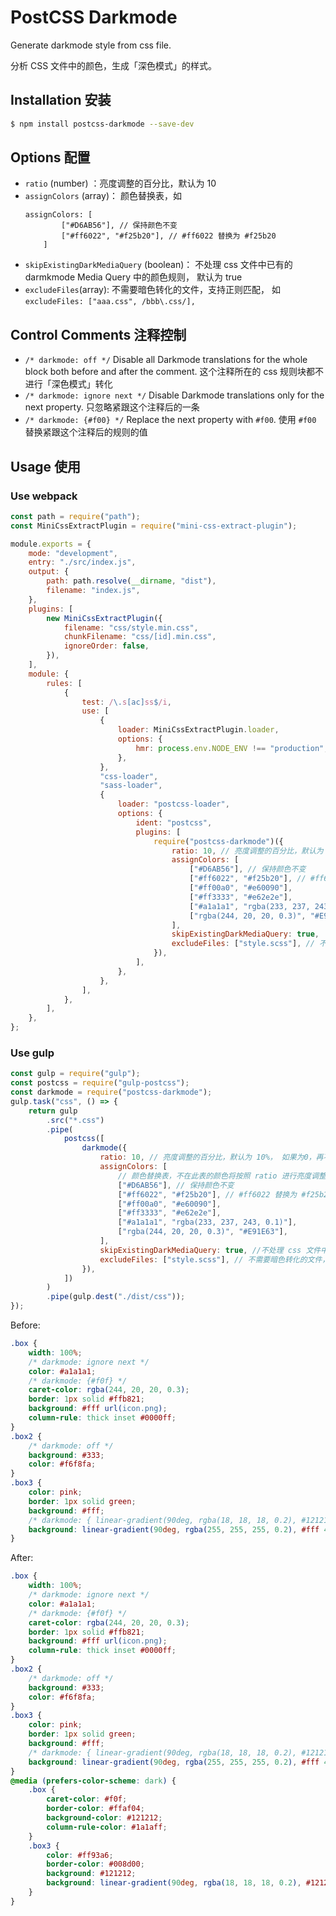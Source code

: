 # PostCSS Darkmode

Generate darkmode style from css file.

分析 CSS 文件中的颜色，生成「深色模式」的样式。

## Installation 安装

```bash
$ npm install postcss-darkmode --save-dev
```

## Options 配置

-   `ratio` (number) ：亮度调整的百分比，默认为 10
-   `assignColors` (array)： 颜色替换表，如
    ```
    assignColors: [
        	["#D6AB56"], // 保持颜色不变
        	["#ff6022", "#f25b20"], // #ff6022 替换为 #f25b20
        ]
    ```
-   `skipExistingDarkMediaQuery` (boolean)： 不处理 css 文件中已有的 darmkmode Media Query 中的颜色规则， 默认为 true
-   `excludeFiles`(array): 不需要暗色转化的文件，支持正则匹配， 如 `excludeFiles: ["aaa.css", /bbb\.css/],`

## Control Comments 注释控制

-   `/* darkmode: off */` Disable all Darkmode translations for the whole block both before and after the comment. 这个注释所在的 css 规则块都不进行「深色模式」转化
-   `/* darkmode: ignore next */` Disable Darkmode translations only for the next property. 只忽略紧跟这个注释后的一条
-   `/* darkmode: {#f00} */` Replace the next property with `#f00`. 使用 `#f00` 替换紧跟这个注释后的规则的值

## Usage 使用

### Use webpack

```js
const path = require("path");
const MiniCssExtractPlugin = require("mini-css-extract-plugin");

module.exports = {
	mode: "development",
	entry: "./src/index.js",
	output: {
		path: path.resolve(__dirname, "dist"),
		filename: "index.js",
	},
	plugins: [
		new MiniCssExtractPlugin({
			filename: "css/style.min.css",
			chunkFilename: "css/[id].min.css",
			ignoreOrder: false,
		}),
	],
	module: {
		rules: [
			{
				test: /\.s[ac]ss$/i,
				use: [
					{
						loader: MiniCssExtractPlugin.loader,
						options: {
							hmr: process.env.NODE_ENV !== "production",
						},
					},
					"css-loader",
					"sass-loader",
					{
						loader: "postcss-loader",
						options: {
							ident: "postcss",
							plugins: [
								require("postcss-darkmode")({
									ratio: 10, // 亮度调整的百分比，默认为 10%
									assignColors: [
										["#D6AB56"], // 保持颜色不变
										["#ff6022", "#f25b20"], // #ff6022 替换为 #f25b20
										["#ff00a0", "#e60090"],
										["#ff3333", "#e62e2e"],
										["#a1a1a1", "rgba(233, 237, 243, 0.1)"],
										["rgba(244, 20, 20, 0.3)", "#E91E63"],
									],
									skipExistingDarkMediaQuery: true,
									excludeFiles: ["style.scss"], // 不需要暗色转化的文件，支持正则匹配
								}),
							],
						},
					},
				],
			},
		],
	},
};
```

### Use gulp

```js
const gulp = require("gulp");
const postcss = require("gulp-postcss");
const darkmode = require("postcss-darkmode");
gulp.task("css", () => {
	return gulp
		.src("*.css")
		.pipe(
			postcss([
				darkmode({
					ratio: 10, // 亮度调整的百分比，默认为 10%， 如果为0，再不自动调整颜色亮度
					assignColors: [
						// 颜色替换表，不在此表的颜色将按照 ratio 进行亮度调整
						["#D6AB56"], // 保持颜色不变
						["#ff6022", "#f25b20"], // #ff6022 替换为 #f25b20
						["#ff00a0", "#e60090"],
						["#ff3333", "#e62e2e"],
						["#a1a1a1", "rgba(233, 237, 243, 0.1)"],
						["rgba(244, 20, 20, 0.3)", "#E91E63"],
					],
					skipExistingDarkMediaQuery: true, //不处理 css 文件中已有的 darmkmode Media Query 中的颜色规则， 默认为 true
					excludeFiles: ["style.scss"], // 不需要暗色转化的文件，支持正则匹配
				}),
			])
		)
		.pipe(gulp.dest("./dist/css"));
});
```

Before:

```css
.box {
	width: 100%;
	/* darkmode: ignore next */
	color: #a1a1a1;
	/* darkmode: {#f0f} */
	caret-color: rgba(244, 20, 20, 0.3);
	border: 1px solid #ffb821;
	background: #fff url(icon.png);
	column-rule: thick inset #0000ff;
}
.box2 {
	/* darkmode: off */
	background: #333;
	color: #f6f8fa;
}
.box3 {
	color: pink;
	border: 1px solid green;
	background: #fff;
	/* darkmode: { linear-gradient(90deg, rgba(18, 18, 18, 0.2), #121212 40px) } */
	background: linear-gradient(90deg, rgba(255, 255, 255, 0.2), #fff 40px);
}
```

After:

```css
.box {
	width: 100%;
	/* darkmode: ignore next */
	color: #a1a1a1;
	/* darkmode: {#f0f} */
	caret-color: rgba(244, 20, 20, 0.3);
	border: 1px solid #ffb821;
	background: #fff url(icon.png);
	column-rule: thick inset #0000ff;
}
.box2 {
	/* darkmode: off */
	background: #333;
	color: #f6f8fa;
}
.box3 {
	color: pink;
	border: 1px solid green;
	background: #fff;
	/* darkmode: { linear-gradient(90deg, rgba(18, 18, 18, 0.2), #121212 40px) } */
	background: linear-gradient(90deg, rgba(255, 255, 255, 0.2), #fff 40px);
}
@media (prefers-color-scheme: dark) {
	.box {
		caret-color: #f0f;
		border-color: #ffaf04;
		background-color: #121212;
		column-rule-color: #1a1aff;
	}
	.box3 {
		color: #ff93a6;
		border-color: #008d00;
		background: #121212;
		background: linear-gradient(90deg, rgba(18, 18, 18, 0.2), #121212 40px);
	}
}
```
